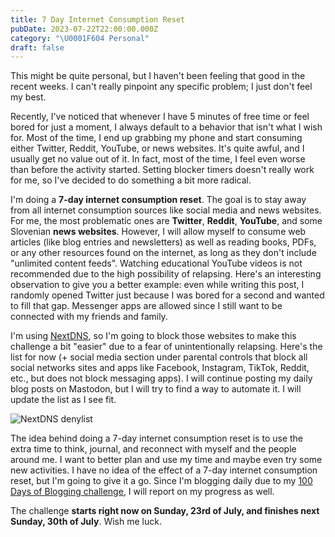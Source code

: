 ```yaml
---
title: 7 Day Internet Consumption Reset
pubDate: 2023-07-22T22:00:00.000Z
category: "\U0001F604 Personal"
draft: false
---
```


This might be quite personal, but I haven't been feeling that good in the recent weeks. I can't really pinpoint any specific problem; I just don't feel my best.

Recently, I've noticed that whenever I have 5 minutes of free time or feel bored for just a moment, I always default to a behavior that isn't what I wish for. Most of the time, I end up grabbing my phone and start consuming either Twitter, Reddit, YouTube, or news websites. It's quite awful, and I usually get no value out of it. In fact, most of the time, I feel even worse than before the activity started. Setting blocker timers doesn't really work for me, so I've decided to do something a bit more radical.

I'm doing a **7-day internet consumption reset**. The goal is to stay away from all internet consumption sources like social media and news websites. For me, the most problematic ones are **Twitter**, **Reddit**, **YouTube**, and some Slovenian **news websites**. However, I will allow myself to consume web articles (like blog entries and newsletters) as well as reading books, PDFs, or any other resources found on the internet, as long as they don't include "unlimited content feeds". Watching educational YouTube videos is not recommended due to the high possibility of relapsing. Here's an interesting observation to give you a better example: even while writing this post, I randomly opened Twitter just because I was bored for a second and wanted to fill that gap. Messenger apps are allowed since I still want to be connected with my friends and family.

I'm using [NextDNS](https://nextdns.io/), so I'm going to block those websites to make this challenge a bit "easier" due to a fear of unintentionally relapsing. Here's the list for now (+ social media section under parental controls that block all social networks sites and apps like Facebook, Instagram, TikTok, Reddit, etc., but does not block messaging apps). I will continue posting my daily blog posts on Mastodon, but I will try to find a way to automate it. I will update the list as I see fit.

![](</media/Screenshot 2023-07-23 at 17.37.57.png> "NextDNS denylist")

The idea behind doing a 7-day internet consumption reset is to use the extra time to think, journal, and reconnect with myself and the people around me. I want to better plan and use my time and maybe even try some new activities. I have no idea of the effect of a 7-day internet consumption reset, but I'm going to give it a go. Since I'm blogging daily due to my [100 Days of Blogging challenge](https://cernezan.com/blog/100-days-of-blogging/), I will report on my progress as well.

The challenge **starts right now on Sunday, 23rd of July, and finishes next Sunday, 30th of July**. Wish me luck.

